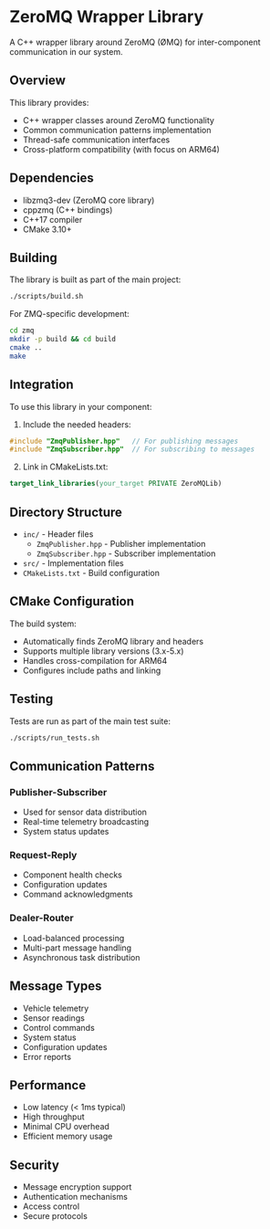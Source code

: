 # ZeroMQ Wrapper Library

A C++ wrapper library around ZeroMQ (ØMQ) for inter-component communication in our system.

## Overview

This library provides:
- C++ wrapper classes around ZeroMQ functionality
- Common communication patterns implementation
- Thread-safe communication interfaces
- Cross-platform compatibility (with focus on ARM64)

## Dependencies

- libzmq3-dev (ZeroMQ core library)
- cppzmq (C++ bindings)
- C++17 compiler
- CMake 3.10+

## Building

The library is built as part of the main project:
```bash
./scripts/build.sh
```

For ZMQ-specific development:
```bash
cd zmq
mkdir -p build && cd build
cmake ..
make
```

## Integration

To use this library in your component:

1. Include the needed headers:
```cpp
#include "ZmqPublisher.hpp"   // For publishing messages
#include "ZmqSubscriber.hpp"  // For subscribing to messages
```

2. Link in CMakeLists.txt:
```cmake
target_link_libraries(your_target PRIVATE ZeroMQLib)
```

## Directory Structure

- `inc/` - Header files
  - `ZmqPublisher.hpp` - Publisher implementation
  - `ZmqSubscriber.hpp` - Subscriber implementation
- `src/` - Implementation files
- `CMakeLists.txt` - Build configuration

## CMake Configuration

The build system:
- Automatically finds ZeroMQ library and headers
- Supports multiple library versions (3.x-5.x)
- Handles cross-compilation for ARM64
- Configures include paths and linking

## Testing

Tests are run as part of the main test suite:
```bash
./scripts/run_tests.sh
```

## Communication Patterns

### Publisher-Subscriber
- Used for sensor data distribution
- Real-time telemetry broadcasting
- System status updates

### Request-Reply
- Component health checks
- Configuration updates
- Command acknowledgments

### Dealer-Router
- Load-balanced processing
- Multi-part message handling
- Asynchronous task distribution

## Message Types

- Vehicle telemetry
- Sensor readings
- Control commands
- System status
- Configuration updates
- Error reports

## Performance

- Low latency (< 1ms typical)
- High throughput
- Minimal CPU overhead
- Efficient memory usage

## Security

- Message encryption support
- Authentication mechanisms
- Access control
- Secure protocols
